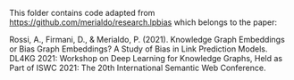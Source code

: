 This folder contains code adapted from https://github.com/merialdo/research.lpbias which belongs to the paper:

Rossi, A., Firmani, D., & Merialdo, P. (2021). Knowledge Graph Embeddings or Bias Graph Embeddings? A Study of Bias in Link Prediction Models. DL4KG 2021: Workshop on Deep Learning for Knowledge Graphs, Held as Part of ISWC 2021: The 20th International Semantic Web Conference.